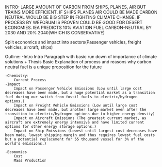 INTRO: LARGE AMOUNT OF CARBON FROM SHIPS, PLANES, AIR BUT TRAINS MORE EFFICIENT. IF SHIPS PLANES AIR COULD BE MADE CARBON NEUTRAL WOULD BE BIG STEP IN FIGHTING CLIMATE CHANGE. IF PROCESS BY WEFORUM IS PROVEN COULD BE GOOD FOR DESERT ECONOMIES. IEA PREDICTS 10% AVIATION FUEL CARBON-NEUTRAL BY 2030 AND 20% 2040(WHICH IS CONSERVATIVE) 

Split economics and impact into sectors(Passenger vehicles, freight vehicles, aircraft, ships)
 
Outline:
	-Intro
		Intro Paragraph with basic run down of importance of climate solutions + Thesis
		Basic Explanation of process and reasons why carbon neutral fuel is a unique proposition for the future
	
	-Chemistry:
		Current Process
	-Impact
		Impact on Passenger Vehicle Emissions (Low until large cost decreases have been made, but a huge potential market as a transition fuel during our switch from fossil fuels to electric/hydrogen options.)
		Impact on Freight Vehicle Emissions (Low until large cost decreases have been made, but another large market even after the transition to electric/hydrogen options due to higher energy density)
		Impact on Aircraft Emissions (The greatest current market, as aircraft are extremely energy intensive and have limited current options for other energy storage options.)
		Impact on Ship Emissions (Lowest until largest cost decreases have been made, lowest shipping margin and thus requires lowest fuel costs but a potential replacement for 55 thousand vessel for 3% of the world's emissions.)

	-Economics
		Cost
		Mass Production
